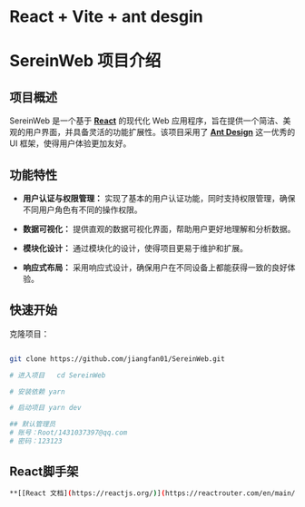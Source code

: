 # React + Vite + ant desgin

# SereinWeb 项目介绍

## 项目概述

SereinWeb 是一个基于 **[React](https://reactjs.org/)** 的现代化 Web 应用程序，旨在提供一个简洁、美观的用户界面，并具备灵活的功能扩展性。该项目采用了 **[Ant Design](https://ant.design/)** 这一优秀的 UI 框架，使得用户体验更加友好。

## 功能特性

- **用户认证与权限管理：** 实现了基本的用户认证功能，同时支持权限管理，确保不同用户角色有不同的操作权限。

- **数据可视化：** 提供直观的数据可视化界面，帮助用户更好地理解和分析数据。

- **模块化设计：** 通过模块化的设计，使得项目更易于维护和扩展。

- **响应式布局：** 采用响应式设计，确保用户在不同设备上都能获得一致的良好体验。


## 快速开始

   克隆项目：

   ```bash
   
   git clone https://github.com/jiangfan01/SereinWeb.git

   # 进入项目   cd SereinWeb

   # 安装依赖 yarn

   # 启动项目 yarn dev

   ## 默认管理员
   # 账号：Root/1431037397@qq.com
   # 密码：123123 

  ```

## React脚手架 

   ``` bash
   **[[React 文档](https://reactjs.org/)](https://reactrouter.com/en/main/start/tutorial)https://reactrouter.com/en/main/start/tutorial**
